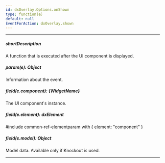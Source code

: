```yaml
---
id: dxOverlay.Options.onShown
type: function(e)
default: null
EventForAction: dxOverlay.shown
---
```

---
##### shortDescription
A function that is executed after the UI component is displayed.

##### param(e): Object
Information about the event.

##### field(e.component): {WidgetName}
The UI component's instance.

##### field(e.element): dxElement
#include common-ref-elementparam with { element: "component" }

##### field(e.model): Object
Model data. Available only if Knockout is used.

---
